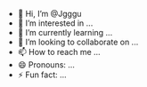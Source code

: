 - 👋 Hi, I’m @Jgggu
- 👀 I’m interested in ...
- 🌱 I’m currently learning ...
- 💞️ I’m looking to collaborate on ...
- 📫 How to reach me ...
- 😄 Pronouns: ...
- ⚡ Fun fact: ...

<!---
Jgggu/Jgggu is a ✨ special ✨ repository because its `README.md` (this file) appears on your GitHub profile.
You can click the Preview link to take a look at your changes.
--->

